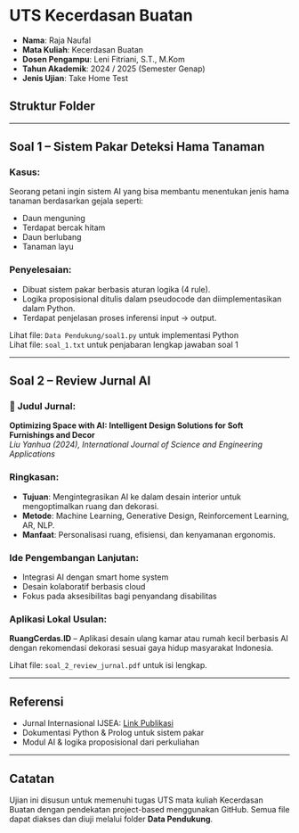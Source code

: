 # UTS Kecerdasan Buatan
- **Nama**: Raja Naufal
- **Mata Kuliah**: Kecerdasan Buatan
- **Dosen Pengampu**: Leni Fitriani, S.T., M.Kom
- **Tahun Akademik**: 2024 / 2025 (Semester Genap)
- **Jenis Ujian**: Take Home Test

## Struktur Folder
---
## Soal 1 – Sistem Pakar Deteksi Hama Tanaman

### Kasus:
Seorang petani ingin sistem AI yang bisa membantu menentukan jenis hama tanaman berdasarkan gejala seperti:
- Daun menguning
- Terdapat bercak hitam
- Daun berlubang
- Tanaman layu

### Penyelesaian:
- Dibuat sistem pakar berbasis aturan logika (4 rule).
- Logika proposisional ditulis dalam pseudocode dan diimplementasikan dalam Python.
- Terdapat penjelasan proses inferensi input → output.

Lihat file: `Data Pendukung/soal1.py` untuk implementasi Python  
Lihat file: `soal_1.txt` untuk penjabaran lengkap jawaban soal 1

---

## Soal 2 – Review Jurnal AI

### 📄 Judul Jurnal:
**Optimizing Space with AI: Intelligent Design Solutions for Soft Furnishings and Decor**  
*Liu Yanhua (2024), International Journal of Science and Engineering Applications*

### Ringkasan:
- **Tujuan**: Mengintegrasikan AI ke dalam desain interior untuk mengoptimalkan ruang dan dekorasi.
- **Metode**: Machine Learning, Generative Design, Reinforcement Learning, AR, NLP.
- **Manfaat**: Personalisasi ruang, efisiensi, dan kenyamanan ergonomis.

### Ide Pengembangan Lanjutan:
- Integrasi AI dengan smart home system
- Desain kolaboratif berbasis cloud
- Fokus pada aksesibilitas bagi penyandang disabilitas

### Aplikasi Lokal Usulan:
**RuangCerdas.ID** – Aplikasi desain ulang kamar atau rumah kecil berbasis AI dengan rekomendasi dekorasi sesuai gaya hidup masyarakat Indonesia.

Lihat file: `soal_2_review_jurnal.pdf` untuk isi lengkap.

---

## Referensi
- Jurnal Internasional IJSEA: [Link Publikasi](http://www.ijsea.com)
- Dokumentasi Python & Prolog untuk sistem pakar
- Modul AI & logika proposisional dari perkuliahan
  
---

##  Catatan
Ujian ini disusun untuk memenuhi tugas UTS mata kuliah Kecerdasan Buatan dengan pendekatan project-based menggunakan GitHub. Semua file dapat diakses dan diuji melalui folder **Data Pendukung**.

